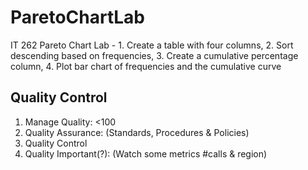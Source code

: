 # ParetoChartLab
IT 262 Pareto Chart Lab - 1. Create a table with four columns, 2. Sort descending based on frequencies, 3. Create a cumulative percentage column, 4. Plot bar chart of frequencies and the cumulative curve


Quality Control
-----------------
1. Manage Quality: <100
2. Quality Assurance: (Standards, Procedures & Policies)
3. Quality Control
4. Quality Important(?): (Watch some metrics #calls & region)
